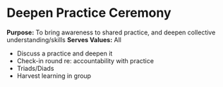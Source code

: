 # Deepen Practice Ceremony

**Purpose:** To bring awareness to shared practice, and deepen collective understanding/skills
**Serves Values:** All

- Discuss a practice and deepen it
- Check-in round re: accountability with practice
- Triads/Diads
- Harvest learning in group
